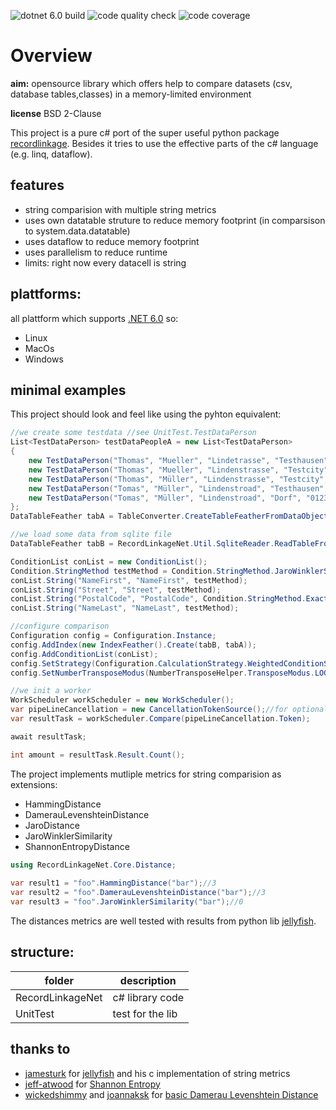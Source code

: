 ![dotnet 6.0 build](https://github.com/t2solve/recordlinkagenet/actions/workflows/dotnet.yml/badge.svg)
![code quality check](https://github.com/t2solve/recordlinkagenet/actions/workflows/codeql.yml/badge.svg)
![code coverage](https://github.com/t2solve/recordlinkagenet/actions/workflows/codecoverage.yml/badge.svg)

# Overview

**aim:** opensource library which offers help to compare datasets (csv, database tables,classes) in a memory-limited environment  

**license** BSD 2-Clause

This project is a pure c# port of the super useful python package [recordlinkage](https://recordlinkage.readthedocs.io/en/latest/about.html).
Besides it tries to use the effective parts of the c# language (e.g. linq, dataflow).

## features
- string comparision with multiple string metrics
- uses own datatable struture to reduce memory footprint (in comparsison to system.data.datatable)
- uses dataflow to reduce memory footprint
- uses parallelism to reduce runtime
- limits: right now every datacell is string

## plattforms:
all plattform which supports [.NET 6.0](https://dotnet.microsoft.com/en-us/download/dotnet/6.0)
so:

- Linux
- MacOs
- Windows

## minimal examples
This project should look and feel like using the pyhton equivalent:
```c#       
//we create some testdata //see UnitTest.TestDataPerson
List<TestDataPerson> testDataPeopleA = new List<TestDataPerson>
{
    new TestDataPerson("Thomas", "Mueller", "Lindetrasse", "Testhausen", "12345"),
    new TestDataPerson("Thomas", "Mueller", "Lindenstrasse", "Testcity", "012345"),
    new TestDataPerson("Thomas", "Müller", "Lindenstrasse", "Testcity", "012345"),
    new TestDataPerson("Tomas", "Müller", "Lindenstroad", "Testhausen", "012342"),
    new TestDataPerson("Tomas", "Müller", "Lindenstroad", "Dorf", "012342")
};
DataTableFeather tabA = TableConverter.CreateTableFeatherFromDataObjectList(testDataPeopleA);

//we load some data from sqlite file
DataTableFeather tabB = RecordLinkageNet.Util.SqliteReader.ReadTableFromSqliteFile("filenameof.sqlite","testtablename");

ConditionList conList = new ConditionList();
Condition.StringMethod testMethod = Condition.StringMethod.JaroWinklerSimilarity;
conList.String("NameFirst", "NameFirst", testMethod);
conList.String("Street", "Street", testMethod);
conList.String("PostalCode", "PostalCode", Condition.StringMethod.Exact);
conList.String("NameLast", "NameLast", testMethod);

//configure comparison
Configuration config = Configuration.Instance;
config.AddIndex(new IndexFeather().Create(tabB, tabA));
config.AddConditionList(conList);
config.SetStrategy(Configuration.CalculationStrategy.WeightedConditionSum);
config.SetNumberTransposeModus(NumberTransposeHelper.TransposeModus.LOG10); ;

//we init a worker
WorkScheduler workScheduler = new WorkScheduler();
var pipeLineCancellation = new CancellationTokenSource();//for optional cancellation
var resultTask = workScheduler.Compare(pipeLineCancellation.Token);

await resultTask;

int amount = resultTask.Result.Count();
```

The project implements mutliple metrics for string comparision as extensions:

- HammingDistance
- DamerauLevenshteinDistance
- JaroDistance
- JaroWinklerSimilarity
- ShannonEntropyDistance

```c# 
using RecordLinkageNet.Core.Distance;
 
var result1 = "foo".HammingDistance("bar");//3
var result2 = "foo".DamerauLevenshteinDistance("bar");//3
var result3 = "foo".JaroWinklerSimilarity("bar");//0
```
The distances metrics are well tested with results from python lib [jellyfish](https://github.com/jamesturk/jellyfish).

## structure:

| folder | description |
| ----------- | ----------- |
| RecordLinkageNet | c# library code  |
| UnitTest | test for the lib  |

## thanks to
- [jamesturk](https://github.com/jamesturk) for [jellyfish](https://github.com/jamesturk/jellyfish) and his c implementation of string metrics
- [jeff-atwood](https://codereview.stackexchange.com/users/136/jeff-atwood) for [Shannon Entropy](https://codereview.stackexchange.com/a/909)
- [wickedshimmy](https://gist.github.com/wickedshimmy) and [joannaksk](https://gist.github.com/joannaksk) for [basic Damerau Levenshtein Distance](https://gist.github.com/joannaksk/da110f9b05ff38d3f4ea4d149a0eb55e)

